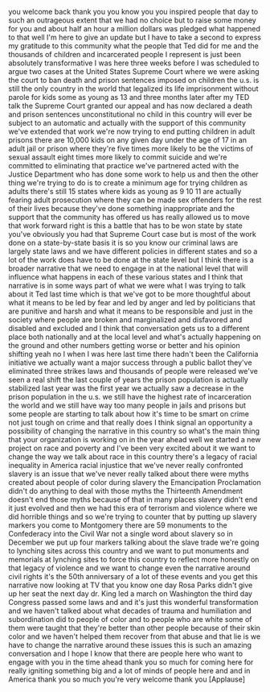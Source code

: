 
you
welcome back thank you you know you you
inspired people that day to such an
outrageous extent that we had no choice
but to raise some money for you and
about half an hour a million dollars was
pledged what happened to that well I&#39;m
here to give an update but I have to
take a second to express my gratitude to
this community what the people that Ted
did for me and the thousands of children
and incarcerated people I represent is
just been absolutely transformative I
was here three weeks before I was
scheduled to argue two cases at the
United States Supreme Court where we
were asking the court to ban death and
prison sentences imposed on children the
u.s. is still the only country in the
world that legalized its life
imprisonment without parole for kids
some as young as 13 and three months
later after my TED talk the Supreme
Court granted our appeal and has now
declared a death and prison sentences
unconstitutional no child in this
country will ever be subject to an
automatic
and actually with the support of this
community we&#39;ve extended that work we&#39;re
now trying to end putting children in
adult prisons there are 10,000 kids on
any given day under the age of 17 in an
adult jail or prison where they&#39;re five
times more likely to be the victims of
sexual assault eight times more likely
to commit suicide and we&#39;re committed to
eliminating that practice we&#39;ve
partnered acted with the Justice
Department who has done some work to
help us and then the other thing we&#39;re
trying to do is to create a minimum age
for trying children as adults there&#39;s
still 15 states where kids as young as 9
10 11 are actually fearing adult
prosecution where they can be made sex
offenders for the rest of their lives
because they&#39;ve done something
inappropriate and the support that the
community has offered us has really
allowed us to move that work forward
right is this a battle that has to be
won state by state
you&#39;ve obviously you had that Supreme
Court case but is most of the work done
on a state-by-state basis it is so you
know our criminal laws are largely state
laws and we have different policies in
different states
and so a lot of the work does have to be
done at the state level but I think
there is a broader narrative that we
need to engage in at the national level
that will influence what happens in each
of these various states and I think that
narrative is in some ways part of what
we were what I was trying to talk about
it Ted last time which is that we&#39;ve got
to be more thoughtful about what it
means to be led by fear and led by anger
and led by politicians that are punitive
and harsh and what it means to be
responsible and just in the society
where people are broken and marginalized
and disfavored and disabled and excluded
and I think that conversation gets us to
a different place both nationally and at
the local level and what&#39;s actually
happening on the ground and other
numbers getting worse or better and his
opinion shifting yeah no I when I was
here last time there hadn&#39;t been the
California initiative we actually want a
major success through a public ballot
they&#39;ve eliminated three strikes laws
and thousands of people were released
we&#39;ve seen a real shift the last couple
of years the prison population is
actually stabilized last year was the
first year we actually saw a decrease in
the prison population in the u.s. we
still have the highest rate of
incarceration
the world and we still have way too many
people in jails and prisons but some
people are starting to talk about how
it&#39;s time to be smart on crime not just
tough on crime and that really does I
think signal an opportunity a
possibility of changing the narrative in
this country so what&#39;s the main thing
that your organization is working on in
the year ahead well we started a new
project on race and poverty and I&#39;ve
been very excited about it we want to
change the way we talk about race in
this country there&#39;s a legacy of racial
inequality in America racial injustice
that we&#39;ve never really confronted
slavery is an issue that we&#39;ve never
really talked about there were myths
created about people of color during
slavery the Emancipation Proclamation
didn&#39;t do anything to deal with those
myths the Thirteenth Amendment doesn&#39;t
end those myths because of that in many
places slavery didn&#39;t end it just
evolved and then we had this era of
terrorism and violence where we did
horrible things and so we&#39;re trying to
counter that by putting up slavery
markers you come to Montgomery there are
59 monuments to the Confederacy into the
Civil War not a single word about
slavery so in December we put up four
markers talking about the slave trade
we&#39;re going to lynching sites across
this country and we want to put
monuments and memorials at lynching
sites to force this country to reflect
more honestly on that legacy of violence
and we want to change even the narrative
around civil rights it&#39;s the 50th
anniversary of a lot of these events and
you get this narrative now looking at TV
that you know one day Rosa Parks didn&#39;t
give up her seat the next day dr. King
led a march on Washington the third day
Congress passed some laws and and it&#39;s
just this wonderful transformation and
we haven&#39;t talked about what decades of
trauma and humiliation and subordination
did to people of color and to people who
are white some of them were taught that
they&#39;re better than other people because
of their skin color and we haven&#39;t
helped them recover from that abuse and
that lie is we have to change the
narrative around these issues
this is such an amazing conversation and
I hope I know that there are people here
who want to engage with you in the time
ahead thank you so much for coming here
for really igniting something big and a
lot of minds of people here and and in
America thank you so much you&#39;re very
welcome thank you
[Applause]
